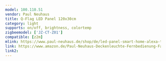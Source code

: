```yaml
---
model: 100.110.51
vendor: Paul Neuhaus 
title: Q-Flag LED Panel 120x30cm
category: light
supports: on/off, brightness, colortemp
zigbeemodel: ['JZ-CT-Z01']
compatible: [z2m]
mlink: https://www.paul-neuhaus.de/shop/de/led-panel-smart-home-alexa-tauglich-100-110-51.html
link: https://www.amazon.de/Paul-Neuhaus-Deckenleuchte-Fernbedienung-Farbwechsel/dp/B009IQKZ70
link2: 
--- 
```

